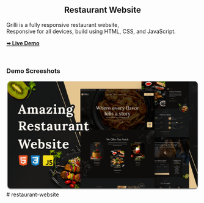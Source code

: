 

  <h2 align="center">Restaurant Website</h2>

  Grilli is a fully responsive restaurant website, <br />Responsive for all devices, build using HTML, CSS, and JavaScript.

  <a href=""><strong>➥ Live Demo</strong></a>

</div>

<br />

### Demo Screeshots

![Grilli Desktop Demo](./readme-images/desktop.png "Desktop Demo")
#   r e s t a u r a n t - w e b s i t e 
 
 